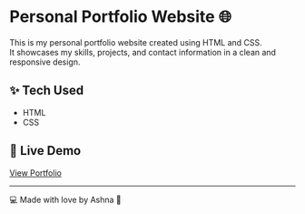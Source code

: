 # Personal Portfolio Website 🌐

This is my personal portfolio website created using HTML and CSS.  
It showcases my skills, projects, and contact information in a clean and responsive design.

## ✨ Tech Used
- HTML
- CSS

## 🚀 Live Demo
[View Portfolio](https://ashna-dev.github.io/portfolio)

---

💻 Made with love by Ashna 💫
